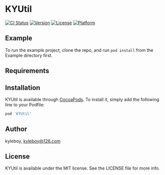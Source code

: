# KYUtil

[![CI Status](https://img.shields.io/travis/kyleboy/KYUtil.svg?style=flat)](https://travis-ci.org/kyleboy/KYUtil)
[![Version](https://img.shields.io/cocoapods/v/KYUtil.svg?style=flat)](https://cocoapods.org/pods/KYUtil)
[![License](https://img.shields.io/cocoapods/l/KYUtil.svg?style=flat)](https://cocoapods.org/pods/KYUtil)
[![Platform](https://img.shields.io/cocoapods/p/KYUtil.svg?style=flat)](https://cocoapods.org/pods/KYUtil)

## Example

To run the example project, clone the repo, and run `pod install` from the Example directory first.

## Requirements

## Installation

KYUtil is available through [CocoaPods](https://cocoapods.org). To install
it, simply add the following line to your Podfile:

```ruby
pod 'KYUtil'
```

## Author

kyleboy, kyleboy@126.com

## License

KYUtil is available under the MIT license. See the LICENSE file for more info.
